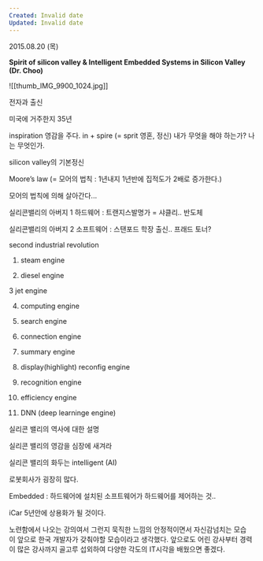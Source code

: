 ```yaml
---
Created: Invalid date
Updated: Invalid date
---
```

2015.08.20 (목)

**Spirit of silicon valley & Intelligent Embedded Systems in Silicon Valley (Dr. Choo)**

![[thumb_IMG_9900_1024.jpg]]

전자과 출신

미국에 거주한지 35년

inspiration 영감을 주다. in + spire (= sprit 영혼, 정신) 내가 무엇을 해야 하는가? 나는 무엇인가.

silicon valley의 기본정신

Moore’s law (= 모어의 법칙 : 1년내지 1년반에 집적도가 2배로 증가한다.)

모어의 법칙에 의해 살아간다...

실리콘밸리의 아버지 1 하드웨어 : 트랜지스발명가 = 샤클리.. 반도체

실리콘밸리의 아버지 2 소프트웨어 : 스탠포드 학장 출신.. 프래드 토너?

second industrial revolution

1. steam engine

2. diesel engine

3 jet engine

4. computing engine

5. search engine

6. connection engine

7. summary engine

8. display(highlight) reconfig engine

9. recognition engine

10. efficiency engine

11. DNN (deep learninge engine)

실리콘 밸리의 역사에 대한 설명

실리콘 밸리의 영감을 심장에 새겨라

실리콘 밸리의 화두는 intelligent (AI)

로봇회사가 굉장히 많다.

Embedded : 하드웨어에 설치된 소프트웨어가 하드웨어를 제어하는 것..

iCar 5년안에 상용화가 될 것이다.

노련함에서 나오는 강의여서 그런지 묵직한 느낌의 안정적이면서 자신감넘치는 모습이 앞으로 한국 개발자가 갖춰야할 모습이라고 생각했다. 앞으로도 어린 강사부터 경력이 많은 강사까지 골고루 섭외하여 다양한 각도의 IT시각을 배웠으면 좋겠다.